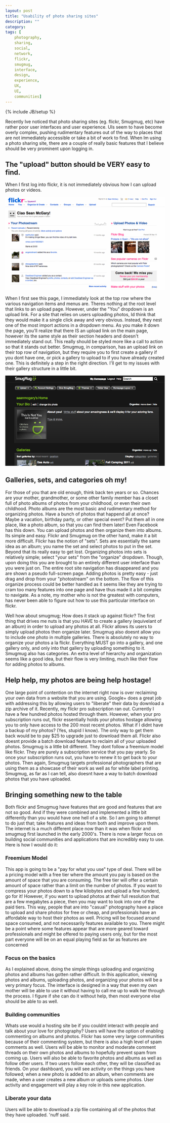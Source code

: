 ```yaml
---
layout: post
title: "Usability of photo sharing sites"
description: ""
category: 
tags: [
	photography,
	sharing,
	social,
	network,
	flickr,
	smugmug,
	interface,
	design,
	experience,
	UX,
	UI,
	communities]
---
```

{% include JB/setup %}

Recently Ive noticed that photo sharing sites (eg. flickr, Smugmug, etc) have rather poor user interfaces and user experience. UIs seem to have become overly complex, pushing rudimentary features out of the way to places that are not immediately accessible or take a bit of work to find. When Im using a photo sharing site, there are a couple of really basic features that I believe should be very prominent upon logging in.

## The "upload" button should be VERY easy to find.

When I first log into flickr, it is not immediately obvious how I can upload photos or videos. 

![Flickr](/assets/flickr_account_page.png)

When I first see this page, I immediately look at the top row where the various navigation items and menus are. Theres nothing at the root level that links to an upload page. However, under the "You" dropdown is an upload link. For a site that relies on users uploading photos, Id think that they would make it a single click away and very obvious. Instead, they nest one of the most import actions in a dropdown menu. As you make it down the page, you'll realize that there IS an upload link on the main page, however its the same style as their section headers and doesn't immediately stand out. This really should be styled more like a call to action so that it stands out better. Smugmug, in comparison, has an upload link on their top row of navigation, but they require you to first create a gallery if you dont have one, or pick a gallery to upload to if you have already created one. This is definitely a step in the right direction. I'll get to my issues with their gallery structure in a little bit.

![Smugmug](/assets/smugmug_account_page.png)

## Galleries, sets, and categories oh my!

For those of you that are old enough, think back ten years or so. Chances are your mother, grandmother, or some other family member has a closet full of photo albums of photos from your childhood, or even their own childhood. Photo albums are the most basic and rudimentary method for organizing photos. Have a bunch of photos that happend all at once? Maybe a vacation, birthday party, or other special event? Put them all in one place, like a photo album, so that you can find them later! Even Facebook has this down. You can upload photos and then organize them into albums. Its simple and easy. Flickr and Smugmug on the other hand, make it a bit more difficult. Flickr has the notion of "sets". Sets are essentially the same idea as an album; you name the set and select photos to put in the set. Beyond that its really easy to get lost. Organizing photos into sets is relatively simple; select "your sets" from the "organize" dropdown. Though, upon doing this you are brought to an entirely different user interface than you were just on. The entire root site navigation has disappeared and you are shown a pseudo full-screen page. Adding photos is pretty easy - just drag and drop from your "photostream" on the bottom. The flow of this organize process could be better handled as it seems like they are trying to cram too many features into one page and have thus made it a bit complex to navigate. As a note, my mother who is not the greatest with computers, has never been able to figure out how to use this particular interface on flickr.

Well how about smugmug; How does it stack up against flickr? The first thing that drives me nuts is that you HAVE to create a gallery (equivelant of an album) in order to upload any photos at all. Flickr allows its users to simply upload photos then organize later. Smugmug also doesnt allow you to include one photo in multiple galleries. There is absolutely no way to organize your photos a la flickr. Everything MUST go into a gallery, and one gallery only, and only into that gallery by uploading something to it. Smugmug also has categories. An extra level of hierarchy and organization seems like a good idea, but their flow is very limiting, much like their flow for adding photos to albums. 


## Help help, my photos are being help hostage!

One large point of contention on the internet right now is over reclaiming your own data from a website that you are using. Google+ does a great job with addressing this by allowing users to "liberate" their data by download a zip archive of it. Recently, my flickr pro subscription ran out. Currently I have a few hundred photos hosted through them. However, when your pro subscription runs out, flickr essentially holds your photos hostage allowing you to only have access to the 200 most recent photos. What if I didnt have a backup of my photos? (Yes, stupid I know). The only way to get them back would be to pay $25 to upgrade just to download them all. Flickr also doesnt provide a batch download feature to reclaim all of your uploaded photos. Smugmug is a little bit different. They dont follow a freemium model like flickr. They are purely a subscription service that you pay yearly. So once your subscription runs out, you have to renew it to get back to your photos. Then again, Smugmug targets professional photographers that are using them as a showcase of their work as well as for white label printing. Smugmug, as far as I can tell, also doesnt have a way to batch download photos that you have uploaded.

## Bringing something new to the table

Both flickr and Smugmug have features that are good and features that are not so good. And if they were combined and implemented a little bit differently than you would have one hell of a site. So I am going to attempt to do just that; take features and ideas from both and improve upon them. The internet is a much different place now than it was when flickr and smugmug first launched in the early 2000's. There is now a larger focus on building social communities and applications that are incredibly easy to use. Here is how I would do it:


### Freemium Model

This app is going to be a "pay for what you use" type of deal. There will be a pricing model with a free tier where the amount you pay is based on the amount of space that you are consuming. The free tier will offer a certain amount of space rather than a limit on the number of photos. If you want to compress your photos down to a few kilobytes and upload a few hunderd, go for it! However, if you want to upload photos at their full resolution that are a few megabytes a piece, then you may want to look into one of the paid tiers. This way, people that are into "casual" photography have a place to upload and share photos for free or cheap, and professionals have an affordable way to host their photos as well. Pricing will be focused around space consumed, and not necessarily features available to you. There might be a point where some features appear that are more geared toward professionals and might be offered to paying users only, but for the most part everyone will be on an equal playing field as far as features are concerned


### Focus on the basics

As I explained above, doing the simple things uploading and organizing photos and albums has gotten rather difficult. In this application, viewing photos and albums, uploading photos, and organizing your photos will be a very primary focus. The interface is designed in a way that even my own mother will be able to use it without having to call me up to walk her through the process. I figure if she can do it without help, then most everyone else should be able to as well.


### Building communities

Whats use would a hosting site be if you couldnt interact with people and talk about your love for photography? Users will have the option of enabling commenting on albums and photos. Flickr has some very large communities because of their commenting system, but there is also a high level of spam comments as well. Users will be able to monitor and moderate comment threads on their own photos and albums to hopefully prevent spam from coming up. Users will also be able to favorite photos and albums as well as follow other users. If two users follow each other, they will be classified as friends. On your dashboard, you will see activity on the things you have followed; when a new photo is added to an album, when comments are made, when a user creates a new album or uploads some photos. User activity and engagement will play a key role in this new application.


### Liberate your data

Users will be able to download a zip file containing all of the photos that they have uploaded. 'nuff said.

